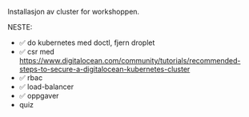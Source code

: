 Installasjon av cluster for workshoppen.

NESTE:
- ✅ do kubernetes med doctl, fjern droplet
- ✅ csr med https://www.digitalocean.com/community/tutorials/recommended-steps-to-secure-a-digitalocean-kubernetes-cluster
- ✅ rbac
- ✅ load-balancer
- ✅ oppgaver
- quiz